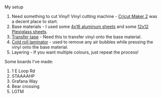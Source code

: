 My setup

1. Need something to cut Vinyl! Vinyl cutting machine - [Cricut Maker 2](https://www.amazon.com/dp/B07WGB21KR?ref=ppx_yo2ov_dt_b_fed_asin_title) was a decent place to start.
2. Base materials - I used some [4x16 aluminum sheets](https://www.amazon.com/dp/B0BZDDHLNX?ref=ppx_yo2ov_dt_b_fed_asin_title) and some [12x12 Plexiglass sheets](https://www.amazon.com/dp/B0CCWQF53H?ref=ppx_yo2ov_dt_b_fed_asin_title).
3. [Transfer tape](https://www.amazon.com/dp/B0943DQ9CD?ref=ppx_yo2ov_dt_b_fed_asin_title) - Need this to transfer vinyl onto the base material. 
4. [Cold roll laminator](https://www.amazon.com/dp/B01N7AQMAS?ref=ppx_yo2ov_dt_b_fed_asin_title) - used to remove any air bubbles while pressing the vinyl onto the base material.
5. Layering - If you want multiple colours, just repeat the process!

Some boards I've made:
1. 1 E Loop Rd
2. STAAAAHP
3. Grafana Way
4. Bear crossing
5. LGTM
